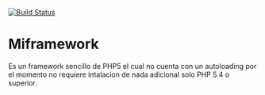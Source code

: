 [![Build Status](https://travis-ci.org/julianjjo/Miframework.svg)](https://travis-ci.org/julianjjo/Miframework)
# Miframework
Es un framework sencillo de PHP5 el cual no cuenta con un autoloading por el momento no requiere intalacion de nada adicional solo PHP 5.4 o superior.
